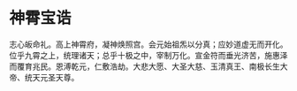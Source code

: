 # 神霄宝诰

志心皈命礼。高上神霄府，凝神焕照宫。会元始祖炁以分真；应妙道虚无而开化。位乎九霄之上，统理诸天；总乎十极之中，宰制万化。宣金符而垂光济苦，施惠泽而覆育兆民。恩溥乾元，仁敷浩劫。大悲大愿、大圣大慈、玉清真王、南极长生大帝、统天元圣天尊。
